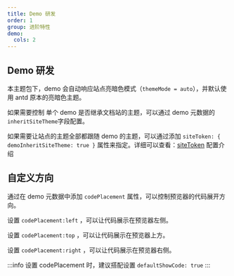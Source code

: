 ```yaml
---
title: Demo 研发
order: 1
group: 进阶特性
demo:
  cols: 2
---
```


## Demo 研发

本主题包下，demo 会自动响应站点亮暗色模式（`themeMode = auto`），并默认使用 antd 原本的亮暗色主题。

<code src="./demos/Antd.tsx"></code>
<code src="./demos/AntdLight.tsx"></code>

如果需要控制 单个 demo 是否继承文档站的主题，可以通过 demo 元数据的 `inheritSiteTheme`字段配置。

<code src="./demos/inheritSiteTheme.tsx"></code>

如果需要让站点的主题全部都跟随 demo 的主题，可以通过添加 `siteToken: { demoInheritSiteTheme: true }` 属性来指定。详细可以查看：[siteToken](/config#sitetoken) 配置介绍

## 自定义方向

通过在 demo 元数据中添加 `codePlacement` 属性，可以控制预览器的代码展开方向。

设置 `codePlacement:left` ，可以让代码展示在预览器左侧。

<code src="./demos/Left.tsx"></code>

设置 `codePlacement:top` ，可以让代码展示在预览器上方。

<code src="./demos/Top.tsx"></code>

设置 `codePlacement:right` ，可以让代码展示在预览器右侧。

<code src="./demos/Right.tsx"></code>

:::info
设置 codePlacement 时，建议搭配设置 `defaultShowCode: true`
:::
